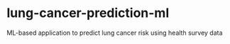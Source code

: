 # lung-cancer-prediction-ml
ML-based application to predict lung cancer risk using health survey data
